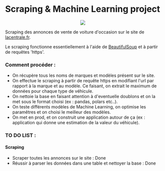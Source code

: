 # Scraping & Machine Learning project

<p align="center">
  <img src="https://media.tenor.com/pM_ncMFQOeoAAAAC/lightning-mcqueen.gif" />
</p>

Scraping des annonces de vente de voiture d'occasion sur le site de [lacentrale.fr](https://www.lacentrale.fr).

Le scraping fonctionne essentiellement à l'aide de [BeautifulSoup](https://www.crummy.com/software/BeautifulSoup/) et à partir de requêtes 'https'. 

### Comment procéder :


-  On récupère tous les noms de marques et modèles présent sur le site.
-  On effectue le scraping à partir de requête https en modifiant l'url par rapport à la marque et au modèle. Ce faisant, on extrait le maximum de données pour chaque type de véhicule.
-  On nettoie la base en faisant attention à d'eventuelle doublons et on la met sous le format choisi (ex : pandas, polars etc..).
-  On teste différents modèles de Machine Learning, on optimise les paramêtres et on choisi le meilleur des modèles.
-  On met en prod, et on construit une application autour de ça (ex : application qui donne une estimation de la valeur du véhicule).

### TO DO LIST :

#### Scraping
- Scraper toutes les annonces sur le site : Done
- Réussir à parser les données dans une table et nettoyer la base : Done


